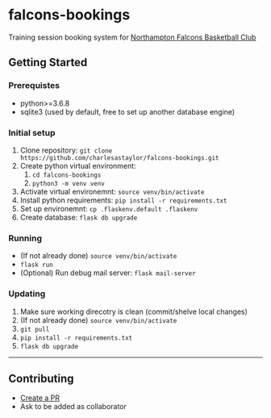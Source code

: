 # falcons-bookings

Training session booking system for [Northampton Falcons Basketball Club](http://www.northamptonfalcons.co.uk/)

## Getting Started

### Prerequistes
- python>=3.6.8
- sqlite3 (used by default, free to set up another database engine)

### Initial setup
1. Clone repository: `git clone https://github.com/charlesastaylor/falcons-bookings.git`
2. Create python virtual environment:
    1. `cd falcons-bookings`
    2. `python3 -m venv venv`
4. Activate virtual environemnt: `source venv/bin/activate`
5. Install python requirements: `pip install -r requirements.txt`
6. Set up environemnt: `cp .flaskenv.default .flaskenv`
7. Create database: `flask db upgrade`

### Running
- (If not already done) `source venv/bin/activate`
- `flask run`
- (Optional) Run debug mail server: `flask mail-server`

### Updating
1. Make sure working direcotry is clean (commit/shelve local changes)
2. (If not already done) `source venv/bin/activate`
3. `git pull`
4. `pip install -r requirements.txt`
5. `flask db upgrade`

___

## Contributing

- [Create a PR](https://gist.github.com/Chaser324/ce0505fbed06b947d962)
- Ask to be added as collaborator
